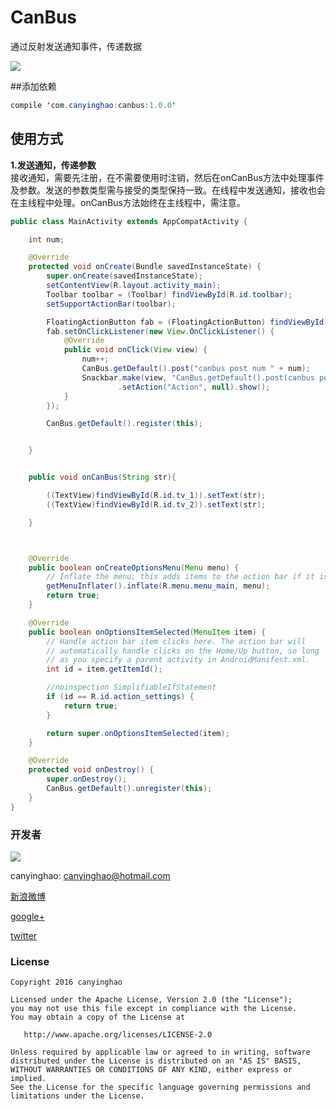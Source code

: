 # CanBus
通过反射发送通知事件，传递数据

![](./pic/CanBus.gif)  

##添加依赖
```JAVA
compile 'com.canyinghao:canbus:1.0.0'
```

## 使用方式 
**1.发送通知，传递参数**  
接收通知，需要先注册，在不需要使用时注销，然后在onCanBus方法中处理事件及参数。发送的参数类型需与接受的类型保持一致。在线程中发送通知，接收也会在主线程中处理。onCanBus方法始终在主线程中，需注意。
```JAVA
public class MainActivity extends AppCompatActivity {

    int num;

    @Override
    protected void onCreate(Bundle savedInstanceState) {
        super.onCreate(savedInstanceState);
        setContentView(R.layout.activity_main);
        Toolbar toolbar = (Toolbar) findViewById(R.id.toolbar);
        setSupportActionBar(toolbar);

        FloatingActionButton fab = (FloatingActionButton) findViewById(R.id.fab);
        fab.setOnClickListener(new View.OnClickListener() {
            @Override
            public void onClick(View view) {
                num++;
                CanBus.getDefault().post("canbus post num " + num);
                Snackbar.make(view, "CanBus.getDefault().post(canbus post num " + num + ")", Snackbar.LENGTH_SHORT)
                        .setAction("Action", null).show();
            }
        });

        CanBus.getDefault().register(this);


    }


    public void onCanBus(String str){

        ((TextView)findViewById(R.id.tv_1)).setText(str);
        ((TextView)findViewById(R.id.tv_2)).setText(str);

    }



    @Override
    public boolean onCreateOptionsMenu(Menu menu) {
        // Inflate the menu; this adds items to the action bar if it is present.
        getMenuInflater().inflate(R.menu.menu_main, menu);
        return true;
    }

    @Override
    public boolean onOptionsItemSelected(MenuItem item) {
        // Handle action bar item clicks here. The action bar will
        // automatically handle clicks on the Home/Up button, so long
        // as you specify a parent activity in AndroidManifest.xml.
        int id = item.getItemId();

        //noinspection SimplifiableIfStatement
        if (id == R.id.action_settings) {
            return true;
        }

        return super.onOptionsItemSelected(item);
    }

    @Override
    protected void onDestroy() {
        super.onDestroy();
        CanBus.getDefault().unregister(this);
    }
}

``` 





### 开发者

![](https://avatars3.githubusercontent.com/u/12572840?v=3&s=460) 

canyinghao: <canyinghao@hotmail.com>  

[新浪微博](http://weibo.com/u/5670978460)

[google+](https://plus.google.com/u/0/109542533436298291853)

[twitter](https://twitter.com/canyinghao)

### License

    Copyright 2016 canyinghao

    Licensed under the Apache License, Version 2.0 (the "License");
    you may not use this file except in compliance with the License.
    You may obtain a copy of the License at

       http://www.apache.org/licenses/LICENSE-2.0

    Unless required by applicable law or agreed to in writing, software
    distributed under the License is distributed on an "AS IS" BASIS,
    WITHOUT WARRANTIES OR CONDITIONS OF ANY KIND, either express or implied.
    See the License for the specific language governing permissions and
    limitations under the License.

